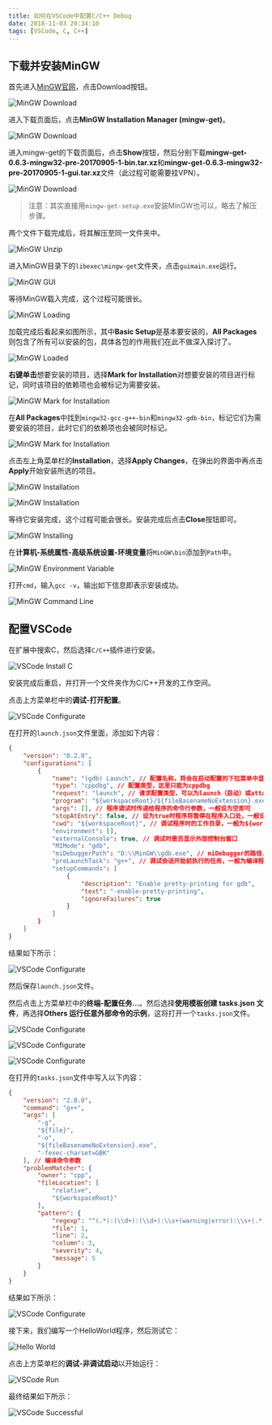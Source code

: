 ```yaml
---
title: 如何在VSCode中配置C/C++ Debug
date: 2018-11-03 20:34:10
tags: [VSCode, C, C++]
---
```


## 下载并安装MinGW
首先进入[MinGW官网](http://www.mingw.org/)，点击Download按钮。

![MinGW Download](MinGW_Download_1.png)

进入下载页面后，点击**MinGW Installation Manager (mingw-get)**。

![MinGW Download](MinGW_Download_2.png)

进入mingw-get的下载页面后，点击**Show**按钮，然后分别下载**mingw-get-0.6.3-mingw32-pre-20170905-1-bin.tar.xz**和**mingw-get-0.6.3-mingw32-pre-20170905-1-gui.tar.xz**文件（此过程可能需要挂VPN）。

![MinGW Download](MinGW_Download_3.png)

> 注意：其实直接用`mingw-get-setup.exe`安装MinGW也可以，略去了解压步骤。

两个文件下载完成后，将其解压至同一文件夹中。

![MinGW Unzip](MinGW_Unzip.png)

进入MinGW目录下的`libexec\mingw-get`文件夹，点击`guimain.exe`运行。

![MinGW GUI](MinGW_GUI.png)

等待MinGW载入完成，这个过程可能很长。

![MinGW Loading](MinGW_Loading.png)

加载完成后看起来如图所示，其中**Basic Setup**是基本要安装的，**All Packages**则包含了所有可以安装的包，具体各包的作用我们在此不做深入探讨了。

![MinGW Loaded](MinGW_Loaded.png)

**右键单击**想要安装的项目，选择**Mark for Installation**对想要安装的项目进行标记，同时该项目的依赖项也会被标记为需要安装。

![MinGW Mark for Installation](MinGW_Mark.png)

在**All Packages**中找到`mingw32-gcc-g++-bin`和`mingw32-gdb-bin`，标记它们为需要安装的项目，此时它们的依赖项也会被同时标记。

![MinGW Mark for Installation](MinGW_Mark_2.png)

点击左上角菜单栏的**Installation**，选择**Apply Changes**，在弹出的界面中再点击**Apply**开始安装所选的项目。

![MinGW Installation](MinGW_Installation.png)

![MinGW Installation](MinGW_Installation_2.png)

等待它安装完成，这个过程可能会很长。安装完成后点击**Close**按钮即可。

![MinGW Installing](MinGW_Installing.png)

在**计算机-系统属性-高级系统设置-环境变量**将`MinGW\bin`添加到`Path`中。

![MinGW Environment Variable](MinGW_Env_Var.png)

打开`cmd`，输入`gcc -v`，输出如下信息即表示安装成功。

![MinGW Command Line](MinGW_Cmd.png)

## 配置VSCode

在扩展中搜索C，然后选择`C/C++`插件进行安装。

![VSCode Install C](VSCode_Install_C.png)

安装完成后重启，并打开一个文件夹作为C/C++开发的工作空间。

点击上方菜单栏中的**调试-打开配置**。

![VSCode Configurate](VSCode_Configurate_1.png)

在打开的`launch.json`文件里面，添加如下内容：
```json
{
    "version": "0.2.0",
    "configurations": [
        {
            "name": "(gdb) Launch", // 配置名称，将会在启动配置的下拉菜单中显示
            "type": "cppdbg", // 配置类型，这里只能为cppdbg
            "request": "launch", // 请求配置类型，可以为launch（启动）或attach（附加）
            "program": "${workspaceRoot}/${fileBasenameNoExtension}.exe", // 将要进行调试的程序的路径
            "args": [], // 程序调试时传递给程序的命令行参数，一般设为空即可
            "stopAtEntry": false, // 设为true时程序将暂停在程序入口处，一般设置为false
            "cwd": "${workspaceRoot}", // 调试程序时的工作目录，一般为${workspaceRoot}即代码所在目录
            "environment": [],
            "externalConsole": true, // 调试时是否显示外部控制台窗口
            "MIMode": "gdb",
            "miDebuggerPath": "D:\\MinGW\\gdb.exe", // miDebugger的路径，注意这里要与MinGw的路径对应
            "preLaunchTask": "g++", // 调试会话开始前执行的任务，一般为编译程序，c++为g++, c为gcc
            "setupCommands": [
                {
                    "description": "Enable pretty-printing for gdb",
                    "text": "-enable-pretty-printing",
                    "ignoreFailures": true
                }
            ]
        }
    ]
}
```
结果如下所示：

![VSCode Configurate](VSCode_Configurate_2.png)

然后保存`launch.json`文件。

然后点击上方菜单栏中的**终端-配置任务...**。然后选择**使用模板创建 tasks.json 文件**，再选择**Others 运行任意外部命令的示例**，这将打开一个`tasks.json`文件。

![VSCode Configurate](VSCode_Configurate_3.png)

![VSCode Configurate](VSCode_Configurate_4.png)

![VSCode Configurate](VSCode_Configurate_5.png)

在打开的`tasks.json`文件中写入以下内容：
```json
{
    "version": "2.0.0",
    "command": "g++",
    "args": [
        "-g",
        "${file}",
        "-o",
        "${fileBasenameNoExtension}.exe",
        "-fexec-charset=GBK"
    ], // 编译命令参数
    "problemMatcher": {
        "owner": "cpp",
        "fileLocation": [
            "relative",
            "${workspaceRoot}"
        ],
        "pattern": {
            "regexp": "^(.*):(\\d+):(\\d+):\\s+(warning|error):\\s+(.*)$",
            "file": 1,
            "line": 2,
            "column": 3,
            "severity": 4,
            "message": 5
        }
    }
}
```
结果如下所示：

![VSCode Configurate](VSCode_Configurate_6.png)

接下来，我们编写一个HelloWorld程序，然后测试它：

![Hello World](VSCode_HelloWorld.png)

点击上方菜单栏的**调试-非调试启动**以开始运行：

![VSCode Run](VSCode_Run.png)

最终结果如下所示：

![VSCode Successful](VSCode_Successful.png)

